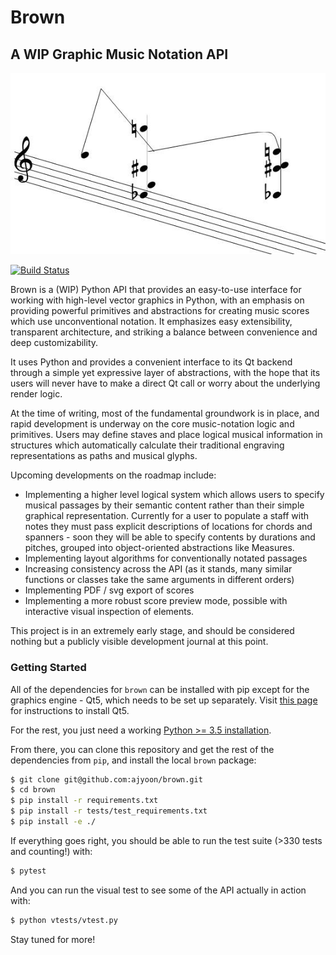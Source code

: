 # Brown

## A WIP Graphic Music Notation API

![Screenshot](/screenshots/brown_screenshot.jpg)

[![Build Status](https://travis-ci.org/ajyoon/brown.svg?branch=master)](https://travis-ci.org/ajyoon/brown)

Brown is a (WIP) Python API that provides an easy-to-use interface for working with high-level vector graphics in Python, with an emphasis on providing powerful primitives and abstractions for creating music scores which use unconventional notation. It emphasizes easy extensibility, transparent architecture, and striking a balance between convenience and deep customizability.

It uses Python and provides a convenient interface to its Qt backend through a simple yet expressive layer of abstractions, with the hope that its users will never have to make a direct Qt call or worry about the underlying render logic.

At the time of writing, most of the fundamental groundwork is in place, and rapid development is underway on the core music-notation logic and primitives. Users may define staves and place logical musical information in structures which automatically calculate their traditional engraving representations as paths and musical glyphs.

Upcoming developments on the roadmap include:

* Implementing a higher level logical system which allows users to specify musical passages by their semantic content rather than their simple graphical representation. Currently for a user to populate a staff with notes they must pass explicit descriptions of locations for chords and spanners - soon they will be able to specify contents by durations and pitches, grouped into object-oriented abstractions like Measures.
* Implementing layout algorithms for conventionally notated passages
* Increasing consistency across the API (as it stands, many similar functions or classes take the same arguments in different orders)
* Implementing PDF / svg export of scores
* Implementing a more robust score preview mode, possible with interactive visual inspection of elements.

This project is in an extremely early stage, and should be
considered nothing but a publicly visible development journal
at this point.

### Getting Started

All of the dependencies for `brown` can be installed with pip except for the graphics engine - Qt5, which needs to be set up separately. Visit [this page](https://www.qt.io/download-open-source/) for instructions to install Qt5.

For the rest, you just need a working [Python >= 3.5 installation](https://www.python.org/downloads/).

From there, you can clone this repository and get the rest of the dependencies from `pip`, and install the local `brown` package:

```sh
$ git clone git@github.com:ajyoon/brown.git
$ cd brown
$ pip install -r requirements.txt
$ pip install -r tests/test_requirements.txt
$ pip install -e ./
```

If everything goes right, you should be able to run the test suite (>330 tests and counting!) with:

```sh
$ pytest
```



And you can run the visual test to see some of the API actually in action with:

```sh
$ python vtests/vtest.py
```

Stay tuned for more!
